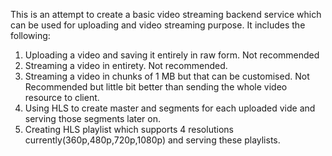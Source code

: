 This is an attempt to create a basic video streaming backend service which can be used for uploading and video streaming purpose.
It includes the following:
1) Uploading a video and saving it entirely in raw form. Not recommended
2) Streaming a video in entirety. Not recommended.
3) Streaming a video in chunks of 1 MB but that can be customised. Not Recommended but little bit better than sending the whole video resource to client.
4) Using HLS to create master and segments for each uploaded vide and serving those segments later on.
5) Creating HLS playlist which supports 4 resolutions currently(360p,480p,720p,1080p) and serving these playlists.
